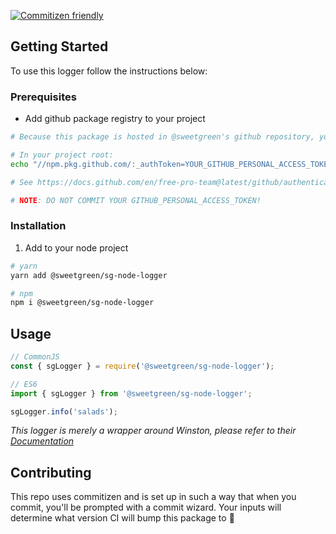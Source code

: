 [![Commitizen friendly](https://img.shields.io/badge/commitizen-friendly-brightgreen.svg)](http://commitizen.github.io/cz-cli/)

<!-- GETTING STARTED -->

## Getting Started

To use this logger follow the instructions below:

### Prerequisites

- Add github package registry to your project

```sh
# Because this package is hosted in @sweetgreen's github repository, you will need to add our registry to your project:

# In your project root:
echo "//npm.pkg.github.com/:_authToken=YOUR_GITHUB_PERSONAL_ACCESS_TOKEN\nregistry=https://npm.pkg.github.com/sweetgreen" >> .npmrc

# See https://docs.github.com/en/free-pro-team@latest/github/authenticating-to-github/creating-a-personal-access-token to create a personal access token.

# NOTE: DO NOT COMMIT YOUR GITHUB_PERSONAL_ACCESS_TOKEN!
```

### Installation

1. Add to your node project

```sh
# yarn
yarn add @sweetgreen/sg-node-logger

# npm
npm i @sweetgreen/sg-node-logger
```

<!-- USAGE EXAMPLES -->

## Usage

```javascript
// CommonJS
const { sgLogger } = require('@sweetgreen/sg-node-logger');

// ES6
import { sgLogger } from '@sweetgreen/sg-node-logger';

sgLogger.info('salads');
```

_This logger is merely a wrapper around Winston, please refer to their [Documentation](https://github.com/winstonjs/winston)_

## Contributing

This repo uses commitizen and is set up in such a way that when you commit, you'll be prompted with a commit wizard. Your inputs will determine what version CI will bump this package to 🍻
